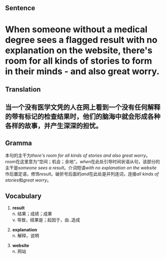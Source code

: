 ## Sentence

<h1>When someone without a medical degree sees a flagged result with no explanation on the website, there's room for all kinds of stories to form in their minds - and also great worry.</h1>

## Translation

<h2>当一个没有医学文凭的人在网上看到一个没有任何解释的带有标记的检查结果时，他们的脑海中就会形成各种各样的故事，并产生深深的担忧。</h2>     

## Gramma     

本句的主干为*there's room for all kinds of stories and also great worry*。*room*在这里意为“空间；机会；余地”。*when*在此处引导时间状语从句，该部分的主干是*someone sees a result*。介词短语*with no explanation on the website*作后置定语，修饰*result*。破折号后面的*and*在此处是并列连词，连接*all kinds of stories*和*great worry*。      


## Vocabulary   

1. **result**        
n. 结果；成绩；成果          
v. 导致，结果是；起因于，由..造成         

2. **explanation**        
n. 解释，说明        

3. **website**        
n. 网站        
